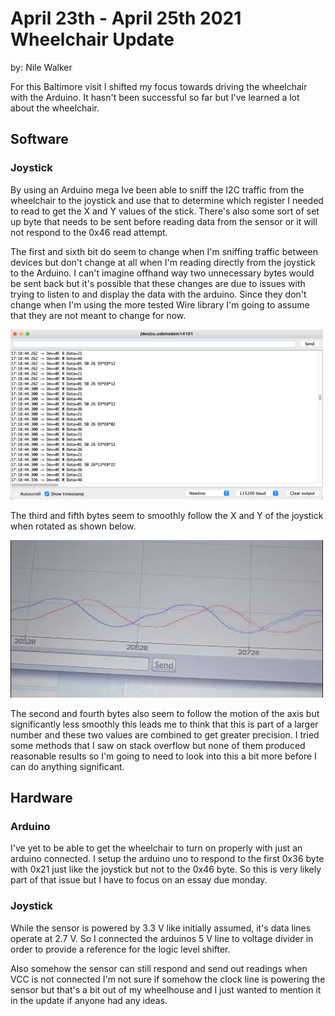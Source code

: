 
# April 23th - April 25th 2021 Wheelchair Update

by: Nile Walker

For this Baltimore visit I shifted my focus towards driving the wheelchair with the Arduino. It hasn't been successful so far but I've learned a lot about the wheelchair.

## **Software**

### **Joystick**
By using an Arduino mega Ive been able to sniff the I2C traffic from the wheelchair to the joystick and use that to determine which register I needed to read to get the X and Y values of the stick. There's also some sort of set up byte that needs to be sent before reading data from the sensor or it will not respond to the 0x46 read attempt.

The first and sixth bit do seem to change when I'm sniffing traffic between devices but don't change at all when I'm reading directly from the joystick to the Arduino.  I can't imagine offhand way two unnecessary bytes would be sent back but it's possible that these changes are due to issues with trying to listen to and display the data with the arduino. Since they don't change when I'm using the more tested Wire library I'm going to assume that they are not meant to change for now.

<img src="sniff.png" width="500px"/>

The third and fifth bytes seem to smoothly follow the X and Y of the joystick when rotated as shown below.

<img src="plot.png" width="500px"> 

The second and fourth bytes also seem to follow the motion of the axis but significantly less smoothly this leads me to think that this is part of a larger number and these two values are combined to get greater precision. I tried some methods that I saw on stack overflow but none of them produced reasonable results so I'm going to need to look into this a bit more before I can do anything significant.

## **Hardware**

### **Arduino**

I've yet to be able to get the wheelchair to turn on properly with just an arduino connected. I setup the arduino uno to respond to the first 0x36 byte with 0x21 just like the joystick but not to the 0x46 byte. So this is very likely part of that issue but I have to focus on an essay due monday.

### **Joystick**

While the sensor is powered by 3.3 V like initially assumed, it's data lines operate at 2.7 V. So I connected the arduinos 5 V line to voltage divider in order to provide a reference for the logic level shifter.

Also somehow the sensor can still respond and send out readings when VCC is not connected I'm not sure if somehow the clock line is powering the sensor but that's a bit out of my wheelhouse and I just wanted to mention it in the update if anyone had any ideas.
